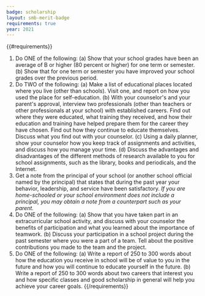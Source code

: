 ```yaml
---
badge: scholarship
layout: smb-merit-badge
requirements: true
year: 2021
---
```


{{#requirements}}
1. Do ONE of the following:
    (a) Show that your school grades have been an average of B or higher (80 percent or higher) for one term or semester.
    (b) Show that for one term or semester you have improved your school grades over the previous period.
2. Do TWO of the following:
    (a) Make a list of educational places located where you live (other than schools). Visit one, and report on how you used the place for self-education.
    (b) With your counselor's and your parent's approval, interview two professionals (other than teachers or other professionals at your school) with established careers. Find out where they were educated, what training they received, and how their education and training have helped prepare them for the career they have chosen. Find out how they continue to educate themselves. Discuss what you find out with your counselor.
    (c) Using a daily planner, show your counselor how you keep track of assignments and activities, and discuss how you manage your time.
    (d) Discuss the advantages and disadvantages of the different methods of research available to you for school assignments, such as the library, books and periodicals, and the Internet.
3. Get a note from the principal of your school (or another school official named by the principal) that states that during the past year your behavior, leadership, and service have been satisfactory.
    *If you are home-schooled or your school environment does not include a principal, you may obtain a note from a counterpart such as your parent.*
4. Do ONE of the following:
    (a) Show that you have taken part in an extracurricular school activity, and discuss with your counselor the benefits of participation and what you learned about the importance of teamwork.
    (b) Discuss your participation in a school project during the past semester where you were a part of a team. Tell about the positive contributions you made to the team and the project.
5. Do ONE of the following:
    (a) Write a report of 250 to 300 words about how the education you receive in school will be of value to you in the future and how you will continue to educate yourself in the future.
    (b) Write a report of 250 to 300 words about two careers that interest you and how specific classes and good scholarship in general will help you achieve your career goals.
{{/requirements}}
